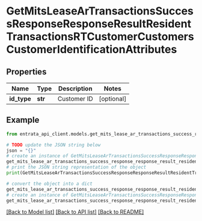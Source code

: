 # GetMitsLeaseArTransactionsSuccessResponseResponseResultResidentTransactionsRTCustomerCustomersCustomerIdentificationAttributes


## Properties

Name | Type | Description | Notes
------------ | ------------- | ------------- | -------------
**id_type** | **str** | Customer ID | [optional] 

## Example

```python
from entrata_api_client.models.get_mits_lease_ar_transactions_success_response_response_result_resident_transactions_rt_customer_customers_customer_identification_attributes import GetMitsLeaseArTransactionsSuccessResponseResponseResultResidentTransactionsRTCustomerCustomersCustomerIdentificationAttributes

# TODO update the JSON string below
json = "{}"
# create an instance of GetMitsLeaseArTransactionsSuccessResponseResponseResultResidentTransactionsRTCustomerCustomersCustomerIdentificationAttributes from a JSON string
get_mits_lease_ar_transactions_success_response_response_result_resident_transactions_rt_customer_customers_customer_identification_attributes_instance = GetMitsLeaseArTransactionsSuccessResponseResponseResultResidentTransactionsRTCustomerCustomersCustomerIdentificationAttributes.from_json(json)
# print the JSON string representation of the object
print(GetMitsLeaseArTransactionsSuccessResponseResponseResultResidentTransactionsRTCustomerCustomersCustomerIdentificationAttributes.to_json())

# convert the object into a dict
get_mits_lease_ar_transactions_success_response_response_result_resident_transactions_rt_customer_customers_customer_identification_attributes_dict = get_mits_lease_ar_transactions_success_response_response_result_resident_transactions_rt_customer_customers_customer_identification_attributes_instance.to_dict()
# create an instance of GetMitsLeaseArTransactionsSuccessResponseResponseResultResidentTransactionsRTCustomerCustomersCustomerIdentificationAttributes from a dict
get_mits_lease_ar_transactions_success_response_response_result_resident_transactions_rt_customer_customers_customer_identification_attributes_from_dict = GetMitsLeaseArTransactionsSuccessResponseResponseResultResidentTransactionsRTCustomerCustomersCustomerIdentificationAttributes.from_dict(get_mits_lease_ar_transactions_success_response_response_result_resident_transactions_rt_customer_customers_customer_identification_attributes_dict)
```
[[Back to Model list]](../README.md#documentation-for-models) [[Back to API list]](../README.md#documentation-for-api-endpoints) [[Back to README]](../README.md)


